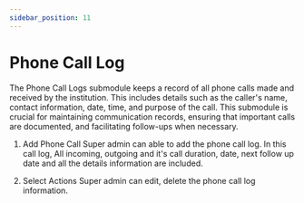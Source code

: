 ```yaml
---
sidebar_position: 11
---
```

 
# Phone Call Log

The Phone Call Logs submodule keeps a record of all phone calls made and received by the institution. This includes details such as the caller's name, contact information, date, time, and purpose of the call. This submodule is crucial for maintaining communication records, ensuring that important calls are documented, and facilitating follow-ups when necessary.


1. Add Phone Call
Super admin can able to add the phone call log. In this call log, All incoming, outgoing and it's call duration, date, next follow up date and all the details information are included.

2. Select Actions
Super admin can edit, delete the phone call log information.